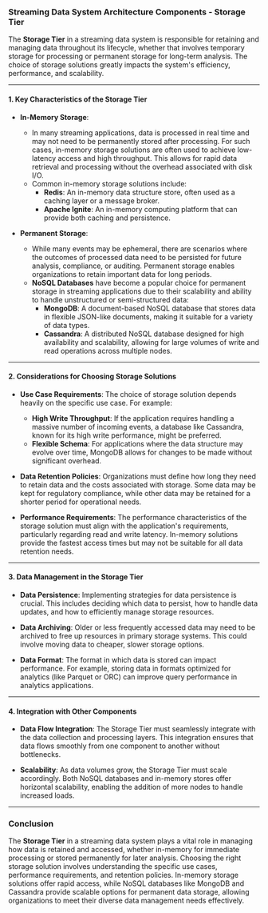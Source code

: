 ### Streaming Data System Architecture Components - Storage Tier

The **Storage Tier** in a streaming data system is responsible for retaining and managing data throughout its lifecycle, whether that involves temporary storage for processing or permanent storage for long-term analysis. The choice of storage solutions greatly impacts the system's efficiency, performance, and scalability.

---

#### 1. **Key Characteristics of the Storage Tier**
- **In-Memory Storage**: 
  - In many streaming applications, data is processed in real time and may not need to be permanently stored after processing. For such cases, in-memory storage solutions are often used to achieve low-latency access and high throughput. This allows for rapid data retrieval and processing without the overhead associated with disk I/O.
  - Common in-memory storage solutions include:
    - **Redis**: An in-memory data structure store, often used as a caching layer or a message broker.
    - **Apache Ignite**: An in-memory computing platform that can provide both caching and persistence.

- **Permanent Storage**: 
  - While many events may be ephemeral, there are scenarios where the outcomes of processed data need to be persisted for future analysis, compliance, or auditing. Permanent storage enables organizations to retain important data for long periods.
  - **NoSQL Databases** have become a popular choice for permanent storage in streaming applications due to their scalability and ability to handle unstructured or semi-structured data:
    - **MongoDB**: A document-based NoSQL database that stores data in flexible JSON-like documents, making it suitable for a variety of data types.
    - **Cassandra**: A distributed NoSQL database designed for high availability and scalability, allowing for large volumes of write and read operations across multiple nodes.

---

#### 2. **Considerations for Choosing Storage Solutions**
- **Use Case Requirements**: The choice of storage solution depends heavily on the specific use case. For example:
  - **High Write Throughput**: If the application requires handling a massive number of incoming events, a database like Cassandra, known for its high write performance, might be preferred.
  - **Flexible Schema**: For applications where the data structure may evolve over time, MongoDB allows for changes to be made without significant overhead.
  
- **Data Retention Policies**: Organizations must define how long they need to retain data and the costs associated with storage. Some data may be kept for regulatory compliance, while other data may be retained for a shorter period for operational needs.

- **Performance Requirements**: The performance characteristics of the storage solution must align with the application's requirements, particularly regarding read and write latency. In-memory solutions provide the fastest access times but may not be suitable for all data retention needs.

---

#### 3. **Data Management in the Storage Tier**
- **Data Persistence**: Implementing strategies for data persistence is crucial. This includes deciding which data to persist, how to handle data updates, and how to efficiently manage storage resources.
  
- **Data Archiving**: Older or less frequently accessed data may need to be archived to free up resources in primary storage systems. This could involve moving data to cheaper, slower storage options.

- **Data Format**: The format in which data is stored can impact performance. For example, storing data in formats optimized for analytics (like Parquet or ORC) can improve query performance in analytics applications.

---

#### 4. **Integration with Other Components**
- **Data Flow Integration**: The Storage Tier must seamlessly integrate with the data collection and processing layers. This integration ensures that data flows smoothly from one component to another without bottlenecks.
  
- **Scalability**: As data volumes grow, the Storage Tier must scale accordingly. Both NoSQL databases and in-memory stores offer horizontal scalability, enabling the addition of more nodes to handle increased loads.

---

### Conclusion

The **Storage Tier** in a streaming data system plays a vital role in managing how data is retained and accessed, whether in-memory for immediate processing or stored permanently for later analysis. Choosing the right storage solution involves understanding the specific use cases, performance requirements, and retention policies. In-memory storage solutions offer rapid access, while NoSQL databases like MongoDB and Cassandra provide scalable options for permanent data storage, allowing organizations to meet their diverse data management needs effectively.
